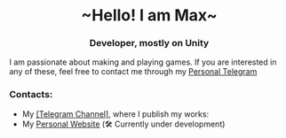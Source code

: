 <div align="center">
  <h1>~Hello! I am Max~</h1>
</div>
<div align="center">
  <h3>Developer, mostly on Unity</h3>
</div>


I am passionate about making and playing games. If you are interested in any of these, feel free to contact me through my [Personal Telegram](https://t.me/segaminilay)

### Contacts: 
- My [[Telegram Channel]](https://t.me/segadevlogs), where I publish my works:
- My [Personal Website](https://minilay.dev) (🛠️ Currently under development)
  
